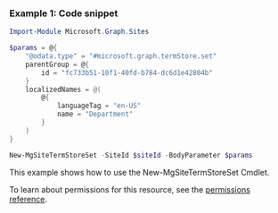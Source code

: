 ### Example 1: Code snippet

```powershellImport-Module Microsoft.Graph.Sites

$params = @{
	"@odata.type" = "#microsoft.graph.termStore.set"
	parentGroup = @{
		id = "fc733b51-10f1-40fd-b784-dc6d1e42804b"
	}
	localizedNames = @(
		@{
			languageTag = "en-US"
			name = "Department"
		}
	)
}

New-MgSiteTermStoreSet -SiteId $siteId -BodyParameter $params
```
This example shows how to use the New-MgSiteTermStoreSet Cmdlet.
To learn about permissions for this resource, see the [permissions reference](/graph/permissions-reference).

